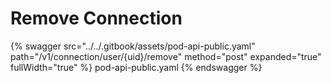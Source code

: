 # Remove Connection

{% swagger src="../../.gitbook/assets/pod-api-public.yaml" path="/v1/connection/user/{uid}/remove" method="post" expanded="true" fullWidth="true" %} pod-api-public.yaml {% endswagger %}
